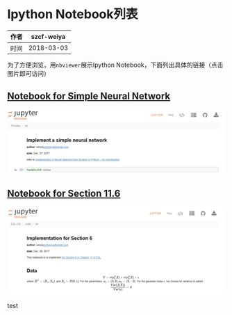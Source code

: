 # Ipython Notebook列表

| 作者   | szcf-weiya                               |
| ---- | ---------------------------------------- |
| 时间   | 2018-03-03                               |

为了方便浏览，用`nbviewer`展示Ipython Notebook，下面列出具体的链接（点击图片即可访问）

## [Notebook for Simple Neural Network](http://nbviewer.jupyter.org/github/szcf-weiya/TFnotes/blob/master/nn/nn.ipynb)

[![](screenshot1.png)](http://nbviewer.jupyter.org/github/szcf-weiya/TFnotes/blob/master/nn/nn.ipynb)

## [Notebook for Section 11.6](http://nbviewer.jupyter.org/github/szcf-weiya/ESL-CN/blob/master/code/nn/Implementation-for-Section-6.ipynb)

[![](screenshot2.png)](http://nbviewer.jupyter.org/github/szcf-weiya/ESL-CN/blob/master/code/nn/Implementation-for-Section-6.ipynb)

test